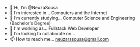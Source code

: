 - 👋 Hi, I’m @NeuzaSousa
- 👀 I’m interested in... Computers and the Internet
- 🌱 I’m currently studying... Computer Science and Engineering (Bachelor's Degree)
- 💪 I'm working as... Fullstack Web Developer
- 💞️ I’m looking to collaborate on... 
- 📫 How to reach me... neuzarssousa@gmail.com

<!---
NeuzaSousa/NeuzaSousa is a ✨ special ✨ repository because its `README.md` (this file) appears on your GitHub profile.
You can click the Preview link to take a look at your changes.
--->
